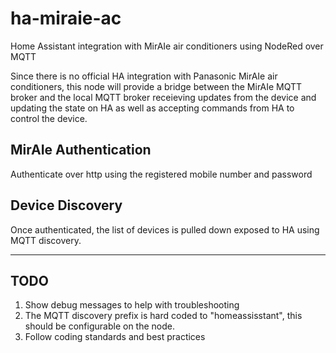 # ha-miraie-ac
Home Assistant integration with MirAIe air conditioners using NodeRed over MQTT

Since there is no official HA integration with Panasonic MirAIe air conditioners, this node will provide a bridge between the MirAIe MQTT broker and the local 
MQTT broker receieving updates from the device and updating the state on HA as well as accepting commands from HA to control the device.

## MirAIe Authentication
Authenticate over http using the registered mobile number and password

## Device Discovery
Once authenticated, the list of devices is pulled down exposed to HA using MQTT discovery.

---
## TODO
1. Show debug messages to help with troubleshooting
2. The MQTT discovery prefix is hard coded to "homeassisstant", this should be configurable on the node.
3. Follow coding standards and best practices
